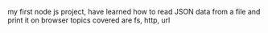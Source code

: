 my first node js project,
have learned how to read JSON data from a file and print it on browser
topics covered are 
fs,
http,
url
